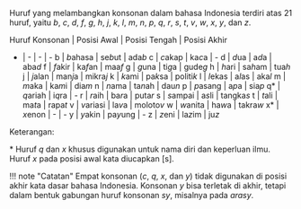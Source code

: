 Huruf yang melambangkan konsonan dalam bahasa Indonesia terdiri atas 21 huruf, yaitu *b*, *c*, *d*, *f*, *g*, *h*, *j*, *k*, *l*, *m*, *n*, *p*, *q*, *r*, *s*, *t*, *v*, *w*, *x*, *y*, dan *z*.

Huruf Konsonan | Posisi Awal | Posisi Tengah | Posisi Akhir
- | - | - | -
b | *b*ahasa | se*b*ut | ada*b*
c | *c*akap | ka*c*a | -
d | *d*ua | a*d*a | aba*d*
f | *f*akir | ka*f*an | maa*f*
g | *g*una | ti*g*a | gude*g*
h | *h*ari | sa*h*am | tua*h*
j | *j*alan | man*j*a | mikra*j*
k | *k*ami | pa*k*sa | politi*k*
l | *l*ekas | a*l*as | aka*l*
m | *m*aka | ka*m*i | dia*m*
n | *n*ama | ta*n*ah | dau*n*
p | *p*asang | a*p*a | sia*p*
q* | *q*ariah | i*q*ra | -
r | *r*aih | ba*r*a | puta*r*
s | *s*ampai | a*s*li | tangka*s*
t | *t*ali | ma*t*a | rapa*t*
v | *v*ariasi | la*v*a | moloto*v*
w | *w*anita | ha*w*a | takra*w*
x* | *x*enon | - | -
y | *y*akin | pa*y*ung | -
z | *z*eni | la*z*im | ju*z*

Keterangan:

\* Huruf *q* dan *x* khusus digunakan untuk nama diri dan keperluan ilmu. Huruf *x* pada posisi awal kata diucapkan [s].

!!! note "Catatan"
	Empat konsonan (*c*, *q*, *x*, dan *y*) tidak digunakan di posisi akhir kata dasar bahasa Indonesia. Konsonan *y* bisa terletak di akhir, tetapi dalam bentuk gabungan huruf konsonan *sy*, misalnya pada *arasy*.